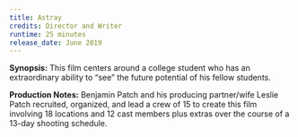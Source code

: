```yaml
---
title: Astray
credits: Director and Writer
runtime: 25 minutes
release_date: June 2019 
---
```


**Synopsis:** This film centers around a college student who has an
extraordinary ability to “see” the future potential of his fellow students.

**Production Notes:** Benjamin Patch and his producing partner/wife Leslie Patch
recruited, organized, and lead a crew of 15 to create this film involving 18
locations and 12 cast members plus extras over the course of a 13-day shooting
schedule.
